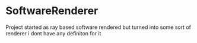 # SoftwareRenderer
Project started as ray based software rendered but turned into some sort of renderer i dont have any definiton for it

